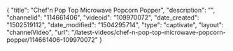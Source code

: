 {
    "title": "Chef'n Pop Top Microwave Popcorn Popper",
    "description": "",
    "channelid": "114661406",
    "videoid": "109970072",
    "date_created": "1502519112",
    "date_modified": "1504295714",
    "type": "captivate",
    "layout": "channelVideo",
    "url": "\/latest-videos\/chef-n-pop-top-microwave-popcorn-popper\/114661406-109970072"
}